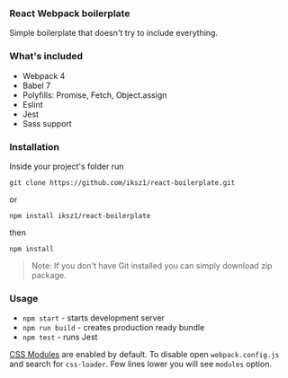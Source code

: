 ### React Webpack boilerplate

Simple boilerplate that doesn't try to include everything.

### What's included

* Webpack 4
* Babel 7
* Polyfills: Promise, Fetch, Object.assign
* Eslint
* Jest
* Sass support

### Installation

Inside your project's folder run

```shell
git clone https://github.com/iksz1/react-boilerplate.git
```

or

```shell
npm install iksz1/react-boilerplate
```

then

```shell
npm install
```

> Note: If you don't have Git installed you can simply download zip package.

### Usage

* `npm start` - starts development server
* `npm run build` - creates production ready bundle
* `npm test` - runs Jest

[CSS Modules](https://github.com/css-modules/css-modules) are enabled by default. To disable open `webpack.config.js` and search for `css-loader`. Few lines lower you will see `modules` option.
